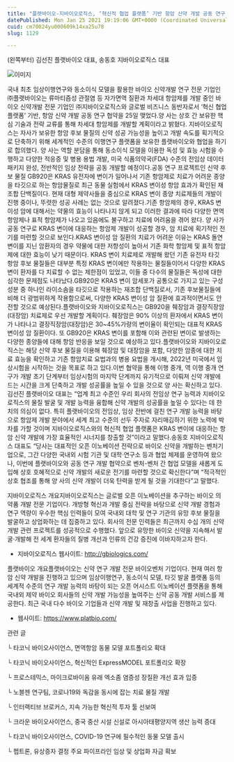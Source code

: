 ```yaml
---
title: "플랫바이오-지바이오로직스, ‘혁신적 협업 플랫폼’ 기반 항암 신약 개발 공동 연구 협약 체결"
datePublished: Mon Jan 25 2021 19:19:06 GMT+0000 (Coordinated Universal Time)
cuid: cm70024yu000609k14xa25u78
slug: 1129

---
```



(왼쪽부터) 김선진 플랫바이오 대표, 송동호 지바이오로직스 대표

![이미지](https://cdn.hashnode.com/res/hashnode/image/upload/v1739249184382/97f40219-a863-4aaa-a73a-3f24d1b74e87.jpeg)

국내 최초 임상이행연구와 동소이식 모델을 활용한 바이오 신약개발 연구 전문 기업인 ㈜플랫바이오는 류마티즘성 관절염 등 자가면역 질환과 차세대 항암제를 개발 중인 바이오 신약개발 전문 기업인 ㈜지바이오로직스와 글로벌 비즈니스 동반자로서 ‘혁신 협업 플랫폼’ 기반, 항암 신약 개발 공동 연구 협약을 25일 맺었다.양 사는 상호 간 보유한 핵심 기술과 전략 교류를 통해 차세대 항암제를 개발할 계획이라고 밝혔다. 지바이오로직스는 자사가 보유한 항암 후보 물질의 신약 성공 가능성을 높이고 개발 속도를 획기적으로 단축하기 위해 세계적인 수준의 이행연구 플랫폼을 보유한 플랫바이오와 협업을 하기로 합의했다. 양 사는 역할 분담을 통해 동소이식 모델을 이용한 독성 및 효능 시험을 수행하고 다양한 적응증 및 병용 용법 개발, 미국 식품의약국(FDA) 수준의 전임상 데이터 패키지 완성, 전반적인 임상 전략을 공동 개발할 예정이다.공동 연구 프로젝트인 신약 후보 물질 GB920은 KRAS 유전자에 변이가 일어나서 기존 항암제로 치료가 어려운 종양을 타깃으로 하는 항암물질로 최근 동물 실험에서 KRAS 변이성 항암 효과가 확인된 재조합 단백질이다. 현재 대형 제약사들을 중심으로 KRAS 변이 종양 치료제들의 개발이 진행 중이나, 뚜렷한 성공 사례는 없는 것으로 알려졌다.기존 항암제의 경우, KRAS 변이성 암에 대해서는 약물의 효능이 나타나지 않게 되고 이러한 결과에 따라 다양한 면역 항암제나 표적 항암제가 나오고 있음에도 불구하고 치료에 어려움을 겪어 왔다. 양 사가 공동 연구로 KRAS 변이에 대응하는 항암제 개발이 성공할 경우, 암 치료에 획기적인 전기를 마련할 것으로 보인다.KRAS 변이성 암 질환의 치료가 어려운 이유는 KRAS 돌연변이를 지닌 암환자의 경우 약물에 대한 저항성이 높아서 기존 화학 항암제 및 표적 항암제에 대한 효능이 낮기 때문이다. KRAS 변이 치료제로 개발해 왔던 기존 유전자 타깃 항암 후보 물질들은 대부분 특정 KRAS 변이에만 작용하는 물질들이어서 다양한 KRAS 변이 환자를 다 치료할 수 없는 제한점이 있었고, 이들 중 다수의 물질들은 독성에 대한 심각한 문제점도 나타났다.GB920은 KRAS 변이 암세포가 공통으로 가지고 있는 구성 성분 중 하나인 라이소솜을 타깃으로 작용하는 재조합 단백질로서, 기존 후보물질들에 비해 더 광범위하게 작용함으로써, 다양한 KRAS 변이성 암 질환에 효과적이면서도 안전할 것으로 예상된다.플랫바이오와 지바이오로직스는 GB920을 췌장암과 결장직장암(대장암) 치료제로 우선 개발할 계획이다. 췌장암은 90% 이상의 환자에서 KRAS 변이가 나타나고 결장직장암(대장암)은 30~45%가량의 변이율이 확인되는 대표적 KRAS 변이성 암 질환이다. 또 GB920은 KRAS 변이를 포함해 이와 관련된 변이로 발생하는 다양한 종양들에 대해 항암 반응을 보일 것으로 예상하고 있다.플랫바이오와 지바이오로직스는 해당 신약 후보 물질을 이용해 췌장암 및 대장암을 포함, 다양한 암종에 대한 치료 효능을 확인하고 기존 항암치료 요법과의 병용 요법을 개시해, 2022년 미국에서 임상시험을 시작하는 것을 목표로 하고 있다.이번 협약을 통해 이행 중개, 역 이행 중개 연구가 개발 초기 단계부터 임상시험의 마지막 단계까지 유기적으로 이뤄져 신약 개발에 드는 시간을 크게 단축하고 개발 성공률을 높일 수 있을 것으로 양 사는 확신하고 있다.김선진 플랫바이오 대표는 “업계 최고 수준인 우리 회사의 전임상 연구 능력과 지바이오로직스의 물질 발굴 및 개발 능력을 융합해 신약 개발의 성공률을 높일 수 있다는 데 한 치의 의심이 없다. 특히 플랫바이오의 전임상, 임상 전반에 걸친 연구 개발 능력을 바탕으로 항암제 개발 분야에서 세계 최고 수준의 선두 주자로 자리매김하기 위한 노력에 박차를 가할 것이며 지바이오로직스와의 혁신적 협업 플랫폼은 KRAS 변이에 대응하는 항암 신약 개발에 가장 효율적인 시너지를 창출할 것”이라고 말했다.송동호 지바이오로직스 대표도 “당사는 대표적인 오픈 이노베이션 전략으로 바이오 신약을 개발하는 벤처기업으로, 그간 다양한 국내외 시험 기관 및 대학·연구소 등과 협업 체제를 운영하여 왔으나, 이번에 플랫바이오와 공동 연구 개발 협약으로 벤처-벤처 간 협업 모델을 새롭게 도입해 상호 호혜적으로 신약 개발의 새로운 전기를 마련할 것으로 확신한다”며 “적극적인 상호 협조를 통해 양 사의 신약 개발이 더욱 탄력을 받게 될 것을 기대한다”고 말했다.

지바이오로직스 개요지바이오로직스는 글로벌 오픈 이노베이션을 추구하는 바이오 의약품 개발 전문 기업이다. 개방형 혁신과 개발 중심 전략을 바탕으로 신약 개발 경험과 연구 역량이 우수한 핵심 인력들이 모여 국내외 대학 및 연구 기관의 유망 후보 물질을 발굴하고 상업화하는 데 집중하고 있다. 회사의 전문 인력들은 최근까지 수십 개의 신약 개발 관련 프로젝트를 성공적으로 수행했다. 앞으로 유망한 바이오 신약을 지속해서 발굴·개발해 전 세계 환자들의 질병 개선과 인류의 건강 증진에 이바지하고자 한다.

- 지바이오로직스 웹사이트: http://gbiologics.com/

플랫바이오 개요플랫바이오는 신약 연구 개발 전문 바이오벤처 기업이다. 현재 여러 항암 신약 개발을 진행하고 있으며 임상이행연구, 동소이식 모델, 타깃 발굴 플랫폼 등의 세계적 수준의 연구 개발 능력의 바탕이 되는 오픈 어시스트 이노베이션 플랫폼을 통해 국내외 제약 바이오 회사들의 신약 개발 가능성을 높여주는 신약 공동 개발 서비스를 제공한다. 최근 국내 다수 바이오 기업들과 신약 개발 및 재창출 사업을 진행하고 있다.

- 웹사이트: https://www.platbio.com/

관련 글

└ 타코닉 바이오사이언스, 면역항암 동물 모델 포트폴리오 확대

└ 타코닉 바이오사이언스, 혁신적인 ExpressMODEL 포트폴리오 확장

└ 프로스테믹스, 마이크로바이옴 유래 엑소좀 염증성 장질환 개선 효과 입증

└ 노블젠 연구팀, 코로나19와 독감을 동시에 잡는 치료 물질 개발

└ 인터랙티브 브로커스, 지속 가능한 혁신적 투자 툴 선보여

└ 크라운 바이오사이언스, 중국 중산 시설 신설로 아시아태평양지역 생산 능력 증대

└ 타코닉 바이오사이언스, COVID-19 연구에 필수적인 동물 모델 출시

└ 펩트론, 유상증자 결정 주요 파이프라인 임상 및 상업화 자금 확보